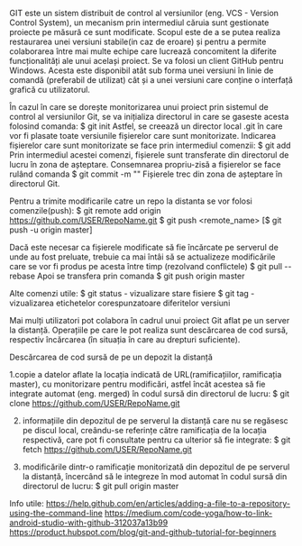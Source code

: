 GIT este un sistem distribuit de control al versiunilor (eng. VCS - Version Control System), un mecanism prin intermediul căruia sunt gestionate proiecte pe măsură ce sunt modificate.
Scopul este de a se putea realiza restaurarea unei versiuni stabile(in caz de eroare) și pentru a permite colaborarea între mai multe echipe care lucrează concomitent la diferite funcționalități ale unui același proiect.
Se va folosi un client GitHub pentru Windows. Acesta este disponibil atât sub forma unei versiuni în linie de comandă (preferabil de utilizat) cât și a unei versiuni care conține o interfață grafică cu utilizatorul.

În cazul în care se dorește monitorizarea unui proiect prin sistemul de control al versiunilor Git, se va inițializa directorul in care se gaseste acesta folosind comanda:
$ git init
Astfel, se creează un director local .git în care vor fi plasate toate versiunile fișierelor care sunt monitorizate. 
Indicarea fișierelor care sunt monitorizate se face prin intermediul comenzii:
$ git add <file>
Prin intermediul acestei comenzi, fișierele sunt transferate din directorul de lucru în zona de așteptare.
Consemnarea propriu-zisă a fișierelor se face rulând comanda 
$ git commit -m "<message>"
Fișierele trec din zona de așteptare în directorul Git.

Pentru a trimite modificarile catre un repo la distanta se vor folosi comenzile(push):
$ git remote add origin https://github.com/USER/RepoName.git
$ git push <remote_name> <branch>
[$ git push -u origin master]

Dacă este necesar ca fișierele modificate să fie încărcate pe serverul de unde au fost preluate, trebuie ca mai întâi să se actualizeze modificările care se vor fi produs pe acesta între timp (rezolvand conflictele) 
$ git pull --rebase 
Apoi se transfera prin comanda 
$ git push origin master


Alte comenzi utile:
$ git status - vizualizare stare fisiere
$ git tag - vizualizarea etichetelor corespunzatoare diferitelor versiuni

Mai mulți utilizatori pot colabora în cadrul unui proiect Git aflat pe un server la distanță. Operațiile pe care le pot realiza sunt descărcarea de cod sursă, respectiv încărcarea (în situația în care au drepturi suficiente).

Descărcarea de cod sursă de pe un depozit la distanță

1.copie a datelor aflate la locația indicată de URL(ramificațiilor, ramificația master), cu monitorizare pentru modificări, astfel încât acestea să fie integrate automat (eng. merged) în codul sursă din directorul de lucru:
$ git clone https://github.com/USER/RepoName.git

2. informațiile din depozitul de pe serverul la distanță care nu se regăsesc pe discul local, creându-se referințe către ramificația de la locația respectivă, care pot fi consultate pentru ca ulterior să fie integrate:
$ git fetch https://github.com/USER/RepoName.git

3. modificările dintr-o ramificație monitorizată din depozitul de pe serverul la distanță, încercând să le integreze în mod automat în codul sursă din directorul de lucru:
$ git pull origin master


Info utile:
https://help.github.com/en/articles/adding-a-file-to-a-repository-using-the-command-line
https://medium.com/code-yoga/how-to-link-android-studio-with-github-312037a13b99
https://product.hubspot.com/blog/git-and-github-tutorial-for-beginners